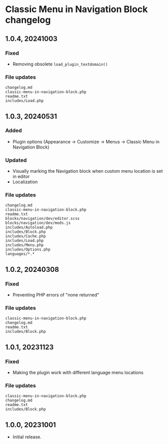 # Classic Menu in Navigation Block changelog

## 1.0.4, 20241003

### Fixed
- Removing obsolete `load_plugin_textdomain()`

### File updates
	changelog.md
	classic-menu-in-navigation-block.php
	readme.txt
	includes/Load.php


## 1.0.3, 20240531

### Added
- Plugin options (Appearance → Customize → Menus → Classic Menu in Navigation Block)

### Updated
- Visually marking the Navigation block when custom menu location is set in editor
- Localization

### File updates
	changelog.md
	classic-menu-in-navigation-block.php
	readme.txt
	blocks/navigation/dev/editor.scss
	blocks/navigation/dev/mods.js
	includes/Autoload.php
	includes/Block.php
	includes/Cache.php
	includes/Load.php
	includes/Menu.php
	includes/Options.php
	languages/*.*


## 1.0.2, 20240308

### Fixed
- Preventing PHP errors of "none returned"

### File updates
	classic-menu-in-navigation-block.php
	changelog.md
	readme.txt
	includes/Block.php


## 1.0.1, 20231123

### Fixed
- Making the plugin work with different language menu locations

### File updates
	classic-menu-in-navigation-block.php
	changelog.md
	readme.txt
	includes/Block.php


## 1.0.0, 20231001

- Initial release.
